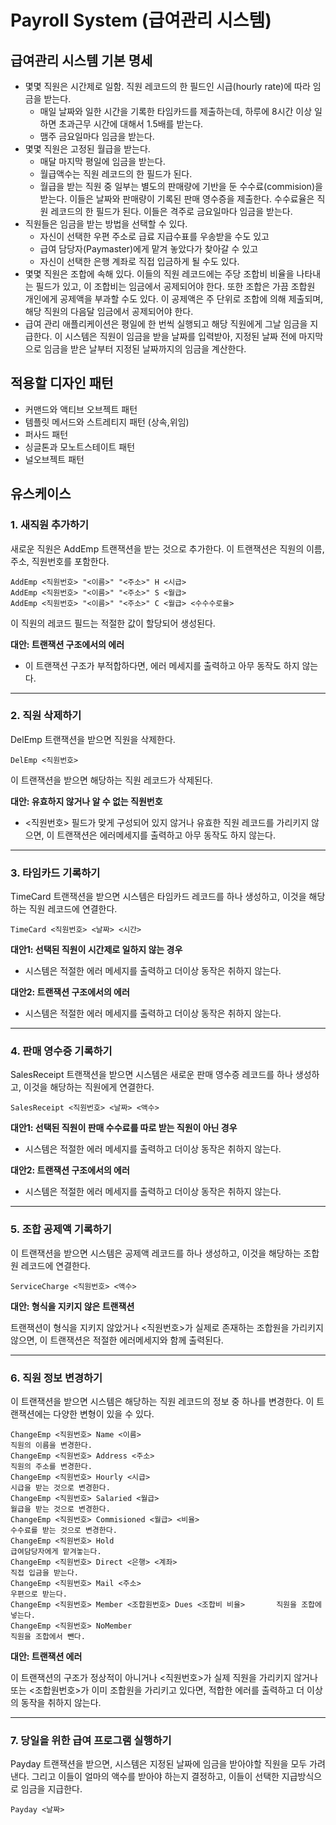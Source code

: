 # Payroll System (급여관리 시스템)


## 급여관리 시스템 기본 명세 
- 몇몇 직원은 시간제로 일함. 직원 레코드의 한 필드인 시급(hourly rate)에 따라 임금을 받는다.
    - 매일 날짜와 일한 시간을 기록한 타임카드를 제출하는데, 하루에 8시간 이상 일하면 초과근무 시간에 대해서 1.5배를 받는다.
    - 맴주 금요일마다 임금을 받는다.
- 몇몇 직원은 고정된 월급을 받는다. 
    - 매달 마지막 평일에 임금을 받는다.
    - 월급액수는 직원 레코드의 한 필드가 된다.
    - 월급을 받는 직원 중 일부는 별도의 판매량에 기반을 둔 수수료(commision)을 받는다. 이들은 날짜와 판매량이 기록된 판매 영수증을 제출한다. 수수료율은 직원 레코드의 한 필드가 된다. 이들은 격주로 금요일마다 임금을 받는다.
- 직원들은 임금을 받는 방법을 선택할 수 있다.
    - 자신이 선택한 우편 주소로 급료 지급수표를 우송받을 수도 있고
    - 급여 담당자(Paymaster)에게 맡겨 놓았다가 찾아갈 수 있고
    - 자신이 선택한 은행 계좌로 직접 입금하게 될 수도 있다. 
- 몇몇 직원은 조합에 속해 있다. 이들의 직원 레코드에는 주당 조합비 비율을 나타내는 필드가 있고, 이 조합비는 임금에서 공제되어야 한다. 또한 조합은 가끔 조합원 개인에게 공제액을 부과할 수도 있다. 이 공제액은 주 단위로 조합에 의해 제출되며, 해당 직원의 다음달 임금에서 공제되어야 한다. 
- 급여 관리 애플리케이션은 평일에 한 번씩 실행되고 해당 직원에게 그날 임금을 지급한다. 이 시스템은 직원이 임금을 받을 날짜를 입력받아, 지정된 날짜 전에 마지막으로 임금을 받은 날부터 지정된 날짜까지의 임금을 계산한다.


## 적용할 디자인 패턴 
- 커맨드와 액티브 오브젝트 패턴
- 템플릿 메서드와 스트레티지 패턴 (상속,위임)
- 퍼사드 패턴
- 싱글톤과 모노트스테이트 패턴
- 널오브젝트 패턴


## 유스케이스
### 1. 새직원 추가하기 
새로운 직원은 AddEmp 트랜잭션을 받는 것으로 추가한다. 이 트랜잭션은 직원의 이름, 주소, 직원번호를 포함한다. 
```
AddEmp <직원번호> "<이름>" "<주소>" H <시급>
AddEmp <직원번호> "<이름>" "<주소>" S <월급>
AddEmp <직원번호> "<이름>" "<주소>" C <월급> <수수수로율>
```
이 직원의 레코드 필드는 적절한 값이 할당되어 생성된다.

**대안: 트랜잭션 구조에서의 에러** 

- 이 트랜잭션 구조가 부적합하다면, 에러 메세지를 출력하고 아무 동작도 하지 않는다. 

---

### 2. 직원 삭제하기

DelEmp 트랜잭션을 받으면 직원을 삭제한다. 

```
DelEmp <직원번호>
```

이 트랜잭션을 받으면 해당하는 직원 레코드가 삭제된다.

**대안: 유효하지 않거나 알 수 없는 직원번호**

- <직원번호> 필드가 맞게 구성되어 있지 않거나 유효한 직원 레코드를 가리키지 않으면, 이 트랜잭션은 에러메세지를 출력하고 아무 동작도 하지 않는다.



---

### 3. 타임카드 기록하기

TimeCard 트랜잭션을 받으면 시스템은 타임카드 레코드를 하나 생성하고, 이것을 해당하는 직원 레코드에 연결한다.

```
TimeCard <직원번호> <날짜> <시간>
```

**대안1: 선택된 직원이 시간제로 일하지 않는 경우**

- 시스템은 적절한 에러 메세지를 출력하고 더이상 동작은 취하지 않는다.

**대안2: 트랜잭션 구조에서의 에러**

- 시스템은 적절한 에러 메세지를 출력하고 더이상 동작은 취하지 않는다.



---

### 4. 판매 영수증 기록하기

SalesReceipt 트랜잭션을 받으면 시스템은 새로운 판매 영수증 레코드를 하나 생성하고, 이것을 해당하는 직원에게 연결한다. 

```
SalesReceipt <직원번호> <날짜> <액수> 
```

**대안1: 선택된 직원이 판매 수수료를 따로 받는 직원이 아닌 경우**

- 시스템은 적절한 에러 메세지를 출력하고 더이상 동작은 취하지 않는다.

**대안2: 트랜잭션 구조에서의 에러**

- 시스템은 적절한 에러 메세지를 출력하고 더이상 동작은 취하지 않는다.

---

### 5. 조합 공제액 기록하기

이 트랜잭션을 받으면 시스템은 공제액 레코드를 하나 생성하고, 이것을 해당하는 조합원 레코드에 연결한다.

```
ServiceCharge <직원번호> <액수>
```

**대안: 형식을 지키지 않은 트랜잭션**

트랜잭션이 형식을 지키지 않았거나 <직원번호>가 실제로 존재하는 조합원을 가리키지 않으면, 이 트랜잭션은 적절한 에러메세지와 함께 출력된다.

---

### 6. 직원 정보 변경하기 

이 트랜잭션을 받으면 시스템은 해당하는 직원 레코드의 정보 중 하나를 변경한다. 이 트랜잭션에는 다양한 변형이 있을 수 있다.

```
ChangeEmp <직원번호> Name <이름>														직원의 이름을 변경한다.
ChangeEmp <직원번호> Address <주소>													직원의 주소를 변경한다.
ChangeEmp <직원번호> Hourly <시급>													시급을 받는 것으로 변경한다.
ChangeEmp <직원번호> Salaried <월급>												월급을 받는 것으로 변경한다.
ChangeEmp <직원번호> Commisioned <월급> <비율>							 수수료를 받는 것으로 변경한다.
ChangeEmp <직원번호> Hold																	 급여담당자에게 맡겨놓는다.
ChangeEmp <직원번호> Direct <은행> <계좌>										 직접 입금을 받는다.
ChangeEmp <직원번호> Mail <주소>														우편으로 받는다.
ChangeEmp <직원번호> Member <조합원번호> Dues <조합비 비율> 		직원을 조합에 넣는다.
ChangeEmp <직원번호> NoMember														   직원을 조합에서 뺀다.
```

**대안: 트랜잭션 에러**

이 트랜잭션의 구조가 정상적이 아니거나 <직원번호>가 실제 직원을 가리키지 않거나 또는 <조합원번호>가 이미 조합원을 가리키고 있다면, 적합한 에러를 출력하고 더 이상의 동작을 취하지 않는다.

---

### 7. 당일을 위한 급여 프로그램 실행하기

Payday 트랜잭션을 받으면, 시스템은 지정된 날짜에 임금을 받아야할 직원을 모두 가려낸다. 그리고 이들이 얼마의 액수를 받아야 하는지 결정하고, 이들이 선택한 지급방식으로 임금을 지급한다. 

```
Payday <날짜>
```



